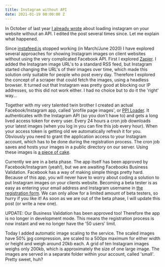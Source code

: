 ```yaml
---
title: Instagram without API
date: 2021-01-19 00:00:00 Z
---
```


In October of last year [I already wrote](/blog/instagram-on-your-website-without-api) about loading instagram on your website without an API. I edited the post several times since. Let me explain what happened. 

Since [instafeed.js](https://github.com/stevenschobert/instafeed.js) stopped working (in March/June 2020) I have explored several approaches for showing Instagram images on client websites without using the very complicated Facebook API. First I explored [Zapier](https://zapier.com/). I added the Instagram image URL's to a standard RSS feed, but Instagram started changing the URL's of their images over time, which made this solution only suitable for people who post every day. Therefore I explored the concept of a scraper that could fetch the images, using a headless browser. It turned out that Instagram was pretty good at blocking our IP addresses, so this did not work either. I had no choice but to do it the 'right' way...

Together with my very talented twin brother I created an actual Facebook/Instagram app, called 'profile page images', or [PPI Loader](https://profilepageimages.usecue.com). It authenticates with the Instagram API (so you don't have to) and gets a long lived access token for every user. Every 24 hours a cron job downloads your latest images (when you log in you can fire this job every hour). When your access token is getting old we automatically refresh it for you. Obviously you need to grant the application access to your Instagram account, which has to be done during the registration process. The cron job saves and hosts your images in a public directory on our server. Using these images is [a piece of cake](https://profilepageimages.usecue.com/getting-started).

Currently we are in a beta phase. The app itself has been approved by Facebook/Instagram (yeah!), but we are awaiting Facebooks Business Validation. Facebook has a way of making simple things pretty hard. Because of this app, you will never have to worry about coding a solution to put Instagram images on your clients website. Becoming a beta tester is as easy as entering your email address and Instagram username in [the registration form](https://profilepageimages.usecue.com/register). We can only allow for a limited amount of beta testers, so hurry if you like it! As soon as we are out of the beta phase, I will update this post (or write a new one).

UPDATE: Our Business Validation has been approved too! Therefore the app is no longer in development mode. This means the registration process is now instant and we no longer have the '50 users' limit.

Today I added automatic image scaling to the service. The scaled images have 50% jpg compression, are scaled to a 500px maximum for either width or height and weigh around 20kb each. A grid of ten Instagram images  weighs only 200kb, which is approximately the size of one large image. The images are served in a separate folder within your account, called 'small'. Pretty sweet, huh?
